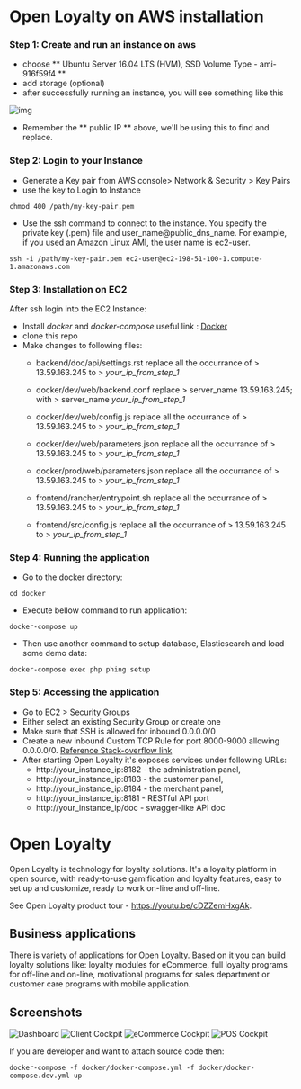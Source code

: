 # Open Loyalty on AWS installation

### Step 1: Create and run an instance on aws
* choose ** Ubuntu Server 16.04 LTS (HVM), SSD Volume Type - ami-916f59f4 **
* add storage (optional)
* after successfully running an instance, you will see something like this

![img](https://s3-ap-southeast-1.amazonaws.com/temp-test.ml/aws-tuto/DeepinScreenshot_select-area_20180430182706.png)

* Remember the ** public IP ** above, we'll be using this to find and replace.

### Step 2: Login to your Instance
* Generate a Key pair from AWS console> Network & Security > Key Pairs
* use the key to Login to Instance
```
chmod 400 /path/my-key-pair.pem
```
* Use the ssh command to connect to the instance. You specify the private key (.pem) file and user_name@public_dns_name. For example, if you used an Amazon Linux AMI, the user name is ec2-user.

```
ssh -i /path/my-key-pair.pem ec2-user@ec2-198-51-100-1.compute-1.amazonaws.com
```

### Step 3: Installation on EC2
After ssh login into the EC2 Instance:
* Install *docker* and *docker-compose* useful link : [Docker](https://www.docker.com/>)
* clone this repo
* Make changes to following files:
	* backend/doc/api/settings.rst
replace all the occurrance of > 13.59.163.245 to > *your_ip_from_step_1*

	* docker/dev/web/backend.conf
		replace > server_name 13.59.163.245; with > server_name *your_ip_from_step_1*

	* docker/dev/web/config.js
		replace all the occurrance of > 13.59.163.245 to > *your_ip_from_step_1*

	* docker/dev/web/parameters.json
		replace all the occurrance of > 13.59.163.245 to > *your_ip_from_step_1*

	* docker/prod/web/parameters.json
		replace all the occurrance of > 13.59.163.245 to > *your_ip_from_step_1*

	* frontend/rancher/entrypoint.sh
		replace all the occurrance of > 13.59.163.245 to > *your_ip_from_step_1*


	* frontend/src/config.js
replace all the occurrance of > 13.59.163.245 to > *your_ip_from_step_1*

### Step 4: Running the application
* Go to the docker directory:

```
cd docker
```

* Execute bellow command to run application: 

```
docker-compose up
```

* Then use another command to setup database, Elasticsearch and load some demo data:

```
docker-compose exec php phing setup
```

### Step 5: Accessing the application
* Go to EC2 > Security Groups
* Either select an existing Security Group or create one
* Make sure that SSH is allowed for inbound 0.0.0.0/0
* Create a new inbound Custom TCP Rule for port 8000-9000 allowing 0.0.0.0/0. [Reference Stack-overflow link](https://stackoverflow.com/questions/17529794/amazon-ec2-access-application-through-specific-port)
* After starting Open Loyalty it's exposes services under following URLs:
	* http://your_instance_ip:8182 - the administration panel,
	* http://your_instance_ip:8183 - the customer panel,
	* http://your_instance_ip:8184 - the merchant panel,
	* http://your_instance_ip:8181 - RESTful API port
	* http://your_instance_ip/doc - swagger-like API doc






# Open Loyalty

Open Loyalty is technology for loyalty solutions.
It's a loyalty platform in open source, with ready-to-use gamification and loyalty features, easy to set up and customize, ready to work on-line and off-line.

See Open Loyalty product tour - https://youtu.be/cDZZemHxgAk.


## Business applications

There is variety of applications for Open Loyalty. Based on it you can build loyalty solutions like: loyalty modules for eCommerce, full loyalty programs for off-line and on-line, motivational programs for sales department or customer care programs with mobile application.

## Screenshots

![Dashboard](https://cloud.githubusercontent.com/assets/26326842/24359309/428f7dc4-1304-11e7-99c2-36ff23fe5036.png)
![Client Cockpit](https://cloud.githubusercontent.com/assets/26326842/24359396/7f489fd4-1304-11e7-9ae5-f05c88eb8c56.png)
![eCommerce Cockpit](https://cloud.githubusercontent.com/assets/26326842/24359495/d65c1210-1304-11e7-86bf-9e63ab754360.png)
![POS Cockpit](https://cloud.githubusercontent.com/assets/26326842/24359465/b796e260-1304-11e7-9da5-4bfc0a026a16.png)



If you are developer and want to attach source code then:

```
docker-compose -f docker/docker-compose.yml -f docker/docker-compose.dev.yml up
```
